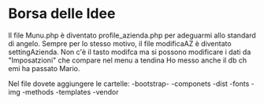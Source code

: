 # Borsa delle Idee 
Il file Munu.php è diventato profile_azienda.php per adeguarmi allo standard di angelo.
Sempre per lo stesso motivo, il file modificaAZ è diventato settingAzienda. Non c'è il tasto modifca ma si possono modificare i dati da "Imposatzioni" che compare nel menu a tendina
Ho messo anche il db ch emi ha passato Mario.

Nel file dovete aggiungere le cartelle:
-bootstrap-
-componets
-dist
-fonts
-img
-methods
-templates
-vendor

